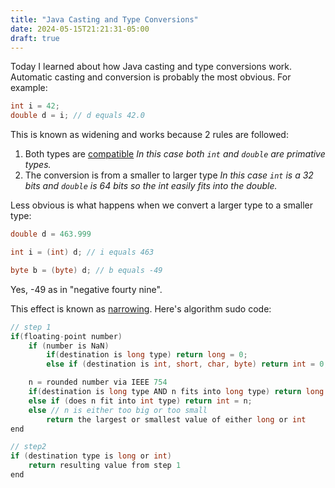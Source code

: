 ```yaml
---
title: "Java Casting and Type Conversions"
date: 2024-05-15T21:21:31-05:00
draft: true
---
```


Today I learned about how Java casting and type conversions work. Automatic casting and conversion is probably the most obvious. For example:

``` java
int i = 42;
double d = i; // d equals 42.0
```

This is known as widening and works because 2 rules are followed:
 1. Both types are [compatible](https://docs.oracle.com/javase/specs/jls/se7/html/jls-5.html#jls-5.1.2)
        _In this case both `int` and `double` are primative types._
 2. The conversion is from a smaller to larger type 
        _In this case `int` is a 32 bits and `double` is 64 bits so the int easily fits into the double._

Less obvious is what happens when we convert a larger type to a smaller type:

``` java
double d = 463.999

int i = (int) d; // i equals 463

byte b = (byte) d; // b equals -49
```

Yes, -49 as in "negative fourty nine".

This effect is known as [narrowing](https://docs.oracle.com/javase/specs/jls/se7/html/jls-5.html#jls-5.1.3). Here's algorithm sudo code:

```java
// step 1
if(floating-point number)
    if (number is NaN)
        if(destination is long type) return long = 0;
        else if (destination is int, short, char, byte) return int = 0;

    n = rounded number via IEEE 754
    if(destination is long type AND n fits into long type) return long = n;
    else if (does n fit into int type) return int = n;
    else // n is either too big or too small
        return the largest or smallest value of either long or int
end

// step2
if (destination type is long or int)
    return resulting value from step 1
end


```